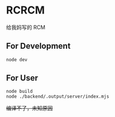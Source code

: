 # RCRCM
给我妈写的 RCM
## For Development
```sh
node dev
```
## For User
```
node build
node ./backend/.output/server/index.mjs
```
~~编译不了，未知原因~~